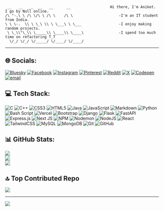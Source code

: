 ```
 __   __   __  __   __      __        			Hi there, I'm Aniket. I go by Null online.
/\ "-.\ \ /\ \/\ \ /\ \    /\ \       				-I'm an IT student from India.
\ \ \-.  \\ \ \_\ \\ \ \___\ \ \___  				-I enjoy making random projects.
 \ \_\\"\_\\ \_____\\ \____\\ \____\ 				-I spend too much time on refactoring T_T
  \/_/ \/_/ \/_____/ \/____/ \/____/ 
```
---

## 🌐 Socials:
[![Bluesky](https://img.shields.io/badge/bluesky-0285FF?style=for-the-badge&logo=bluesky&logoColor=%23FFFFFF)](https://bsky.app/profile/nullboi404.bsky.social) [![Facebook](https://img.shields.io/badge/Facebook-%231877F2.svg?logo=Facebook&logoColor=white)](https://facebook.com/nullboi404) [![Instagram](https://img.shields.io/badge/Instagram-%23E4405F.svg?logo=Instagram&logoColor=white)](https://instagram.com/null_boi404) [![Pinterest](https://img.shields.io/badge/Pinterest-%23E60023.svg?logo=Pinterest&logoColor=white)](https://pinterest.com/phantomoverlord2212) [![Reddit](https://img.shields.io/badge/Reddit-%23FF4500.svg?logo=Reddit&logoColor=white)](https://reddit.com/user/u/wasted_caffeine) [![X](https://img.shields.io/badge/X-black.svg?logo=X&logoColor=white)](https://x.com/Null_boi404) [![Codepen](https://img.shields.io/badge/Codepen-000000?logo=codepen&logoColor=white)](https://codepen.io/Phantom-Overlord) [![email](https://img.shields.io/badge/Email-D14836?logo=gmail&logoColor=white)](mailto:royaniket2212@gmail.com) 

## 💻 Tech Stack:
![C](https://img.shields.io/badge/c-%2300599C.svg?style=flat&logo=c&logoColor=white) ![C++](https://img.shields.io/badge/c++-%2300599C.svg?style=flat&logo=c%2B%2B&logoColor=white) ![CSS3](https://img.shields.io/badge/css3-%231572B6.svg?style=flat&logo=css3&logoColor=white) ![HTML5](https://img.shields.io/badge/html5-%23E34F26.svg?style=flat&logo=html5&logoColor=white) ![Java](https://img.shields.io/badge/java-%23ED8B00.svg?style=flat&logo=openjdk&logoColor=white) ![JavaScript](https://img.shields.io/badge/javascript-%23323330.svg?style=flat&logo=javascript&logoColor=%23F7DF1E) ![Markdown](https://img.shields.io/badge/markdown-%23000000.svg?style=flat&logo=markdown&logoColor=white) ![Python](https://img.shields.io/badge/python-3670A0?style=flat&logo=python&logoColor=ffdd54) ![Bash Script](https://img.shields.io/badge/bash_script-%23121011.svg?style=flat&logo=gnu-bash&logoColor=white) ![Vercel](https://img.shields.io/badge/vercel-%23000000.svg?style=flat&logo=vercel&logoColor=white) ![Bootstrap](https://img.shields.io/badge/bootstrap-%238511FA.svg?style=flat&logo=bootstrap&logoColor=white) ![Django](https://img.shields.io/badge/django-%23092E20.svg?style=flat&logo=django&logoColor=white) ![Flask](https://img.shields.io/badge/flask-%23000.svg?style=flat&logo=flask&logoColor=white) ![FastAPI](https://img.shields.io/badge/FastAPI-005571?style=flat&logo=fastapi) ![Express.js](https://img.shields.io/badge/express.js-%23404d59.svg?style=flat&logo=express&logoColor=%2361DAFB) ![Next JS](https://img.shields.io/badge/Next-black?style=flat&logo=next.js&logoColor=white) ![NPM](https://img.shields.io/badge/NPM-%23CB3837.svg?style=flat&logo=npm&logoColor=white) ![Nodemon](https://img.shields.io/badge/NODEMON-%23323330.svg?style=flat&logo=nodemon&logoColor=%BBDEAD) ![NodeJS](https://img.shields.io/badge/node.js-6DA55F?style=flat&logo=node.js&logoColor=white) ![React](https://img.shields.io/badge/react-%2320232a.svg?style=flat&logo=react&logoColor=%2361DAFB) ![TailwindCSS](https://img.shields.io/badge/tailwindcss-%2338B2AC.svg?style=flat&logo=tailwind-css&logoColor=white) ![MySQL](https://img.shields.io/badge/mysql-4479A1.svg?style=flat&logo=mysql&logoColor=white) ![MongoDB](https://img.shields.io/badge/MongoDB-%234ea94b.svg?style=flat&logo=mongodb&logoColor=white) ![Git](https://img.shields.io/badge/git-%23F05033.svg?style=flat&logo=git&logoColor=white) ![GitHub](https://img.shields.io/badge/github-%23121011.svg?style=flat&logo=github&logoColor=white)

## 📊 GitHub Stats:
![](https://github-readme-stats.vercel.app/api?username=Aniket-Roy22&theme=highcontrast&hide_border=false&include_all_commits=false&count_private=false)<br/>
![](https://nirzak-streak-stats.vercel.app/?user=Aniket-Roy22&theme=highcontrast&hide_border=false)<br/>
![](https://github-readme-stats.vercel.app/api/top-langs/?username=Aniket-Roy22&theme=highcontrast&hide_border=false&include_all_commits=false&count_private=false&layout=compact)

## 🔝 Top Contributed Repo
![](https://github-contributor-stats.vercel.app/api?username=Aniket-Roy22&limit=5&theme=highcontrast&combine_all_yearly_contributions=true)

---
[![](https://visitcount.itsvg.in/api?id=Aniket-Roy22&icon=8&color=8)](https://visitcount.itsvg.in)

